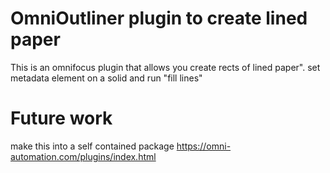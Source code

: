 # OmniOutliner plugin to create lined paper
This is an omnifocus plugin that allows you create rects of lined paper". 
set metadata element on a solid   and run "fill lines" 

# Future work 

make this into a self contained package https://omni-automation.com/plugins/index.html

